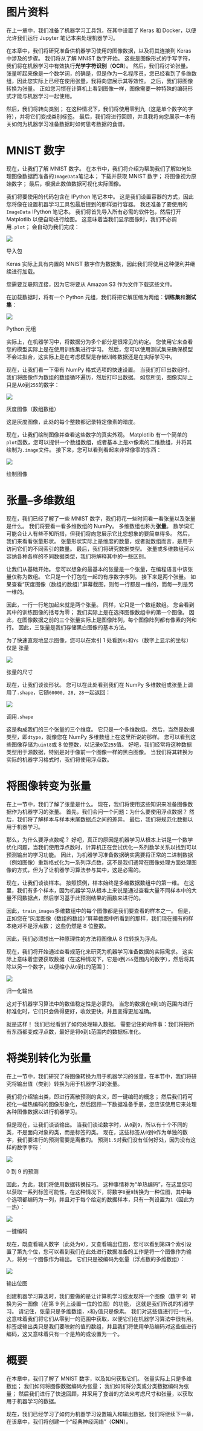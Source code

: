 # 图片资料

在上一章中，我们准备了机器学习工具包，在其中设置了 Keras 和 Docker，以便允许我们运行 Jupyter 笔记本来处理机器学习。

在本章中，我们将研究准备供机器学习使用的图像数据，以及将其连接到 Keras 中涉及的步骤。 我们将从了解 MNIST 数字开始。 这些是图像形式的手写字符，我们将在机器学习中有效执行**光学字符识别**（**OCR**）。 然后，我们将讨论张量。 张量听起来像是一个数学词，的确是，但是作为一名程序员，您已经看到了多维数组，因此您实际上已经在使用张量，我将向您展示其等效性。 之后，我们将图像转换为张量。 正如您习惯在计算机上看到图像一样，图像需要一种特殊的编码形式才能与机器学习一起使用。

然后，我们将转向类别； 在这种情况下，我们将使用零到九（这是单个数字的字符），并将它们变成类别标签。 最后，我们将进行回顾，并且我将向您展示一本有关如何为机器学习准备数据时如何思考数据的食谱。

# MNIST 数字

现在，让我们了解 MNIST 数字。 在本节中，我们将介绍为帮助我们了解如何处理图像数据而准备的`ImageData`笔记本； 下载并获取 MNIST 数字； 将图像视为原始数字； 最后，根据此数值数据可视化实际图像。

我们将要使用的代码包含在 IPython 笔记本中。 这是我们设置容器的方式，因此您将像在设置机器学习工具包最后提到的那样运行容器。 我还准备了要使用的`ImageData` IPython 笔记本。 我们将首先导入所有必需的软件包，然后打开 Matplotlib 以便自动进行绘图。 这意味着当我们显示图像时，我们不必调用`.plot`； 会自动为我们完成：

![](img/47fe23e8-1eae-4c41-af2d-61c998729f07.png)

导入包

Keras 实际上具有内置的 MNIST 数字作为数据集，因此我们将使用这种便利并继续进行加载。

您需要互联网连接，因为它将要从 Amazon S3 作为文件下载这些文件。

在加载数据时，将有一个 Python 元组，我们将把它解压缩为两组：**训练集**和**测试集**：

![](img/953f412b-59a2-4a70-80de-26659d048c70.png)

Python 元组

实际上，在机器学习中，将数据分为多个部分是很常见的约定。 您使用它来查看您的模型实际上是在使用训练集进行学习。 然后，您可以使用测试集来确保模型不会过拟合，这实际上是在考虑模型是存储训练数据还是在实际学习中。

现在，让我们看一下带有 NumPy 格式选项的快速设置。 当我们打印出数组时，我们将图像作为数组的数组循环遍历，然后打印出数据。 如您所见，图像实际上只是从`0`到`255`的数字：

![](img/213de250-d5a3-4f9d-a422-b174f0023834.png)

灰度图像（数组数组）

这是灰度图像，此处的每个整数都记录特定像素的暗度。

现在，让我们绘制图像并查看这些数字的真实外观。 Matplotlib 有一个简单的`plot`函数，您可以提供一个数组数组，或者基本上是`XY`像素的二维数组，并将其绘制为`.image`文件。 接下来，您可以看到看起来非常像零的东西：

![](img/5aa1e337-2e5a-47a5-9607-586dafb2cf46.png)

绘制图像

# 张量–多维数组

现在，我们已经了解了一些 MNIST 数字，我们将花一些时间看一看张量以及张量是什么。 我们将要看一看多维数组的 NumPy。 多维数组也称为**张量**。 数学词汇可能会让人有些不知所措，但我们将向您展示它比您想象的要简单得多。 然后，我们来看看张量形状。 张量形状实际上是维度的数量，或者就数组而言，是用于访问它们的不同索引的数量。 最后，我们将研究数据类型。 张量或多维数组可以容纳各种各样的不同数据类型，我们将解释其中的一些区别。

让我们从基础开始。 您可以想象的最基本的张量是一个张量，在编程语言中该张量仅称为数组。 它只是一个打包在一起的有序数字序列。 接下来是两个张量。 如果查看“灰度图像（数组的数组）”屏幕截图，则每一行都是一维的，而每一列是另一维的。

因此，一行一行地加起来就是两个张量。 同样，它只是一个数组数组。 您会看到其中的训练图像的括号为零； 我们实际上是在选择图像数组中的第一个图像。 因此，在图像数据之前的三个张量实际上是图像阵列，每个图像阵列都有像素的列和行。 因此，三张量是我们存储黑白图像的基本方法。

为了快速直观地显示图像，您可以在索引 1 处看到`Xs`和`Ys`（数字上显示的坐标）仅是 张量

![](img/46dafe66-282c-47a7-90c8-0478b65229a4.png)

张量的尺寸

现在，让我们谈谈形状。 您可以在此处看到我们在 NumPy 多维数组或张量上调用了`.shape`，它随`60000, 28, 28`一起返回：

![](img/abb0ea3a-4467-4f88-91dd-b4f06affe366.png)

调用`.shape`

这是构成我们的三个张量的三个维度。 它只是一个多维数组。 然后，当然是数据类型，即`dtype`，就像您在 NumPy 多维数组上在这里所说的那样。 您可以看到这些图像存储为`uint8`或 8 位整数，以记录`0`至`255`值。 好吧，我们经常将这种数据类型用于源数据，特别是对于像前一个图像一样的黑白图像。 当我们将其转换为实际的机器学习格式时，我们将使用浮点数。

# 将图像转变为张量

在上一节中，我们了解了张量是什么。 现在，我们将使用这些知识来准备图像数据作为机器学习的张量。 首先，我们会问一个问题：为什么要使用浮点数据？ 然后，我们将了解样本与样本末尾数据点之间的差异。 最后，我们将规范化数据以用于机器学习。

那么，为什么要浮点数呢？ 好吧，真正的原因是机器学习从根本上讲是一个数学优化问题，当我们使用浮点数时，计算机正在尝试优化一系列数学关系以找到可以预测输出的学习功能。 因此，为机器学习准备数据确实需要将正常的二进制数据（例如图像）重新格式化为一系列浮点数，这不是我们通常在图像处理方面处理图像的方式，但为了让机器学习算法参与其中，这是必需的。

现在，让我们谈谈样本。 按照惯例，样本始终是多维数据数组中的第一维。 在这里，我们有多个样本，因为机器学习从根本上来说是通过查看大量不同样本中的大量不同数据点，然后学习基于此预测结果的函数来进行的。

因此，`train_images`多维数组中的每个图像都是我们要查看的样本之一。 但是，正如您在“灰度图像（数组的数组）”屏幕截图中所看到的那样，我们现在拥有的样本绝对不是浮点数； 这些仍然是 8 位整数。

因此，我们必须想出一种原理性的方法将图像从 8 位转换为浮点。

现在，我们将开始通过查看规范化来研究为机器学习准备数据的实际需求。 这实际上意味着您要获取数据（在这种情况下，它是`0`到`255`范围内的数字），然后将其除以另一个数字，以便缩小从`0`到`1`的范围 ]：

![](img/ce356208-79d9-45c5-af02-bc9f77b7cf76.png)

归一化输出

这对于机器学习算法中的数值稳定性是必需的。 当您的数据在`0`到`1`的范围内进行标准化时，它们只会做得更好，收敛更快，并且变得更加准确。

就是这样！ 我们已经看到了如何处理输入数据。 需要记住的两件事：我们将把所有东西都变成浮点数，最好是将`0`到`1`范围内的数据标准化。

# 将类别转化为张量

在上一节中，我们研究了将图像转换为用于机器学习的张量，在本节中，我们将研究将输出值（类别）转换为用于机器学习的张量。

我们将介绍输​​出类，即进行离散预测的含义，即一键编码的概念； 然后我们将可视化一幅热编码的图像形象化，然后回顾一下数据准备手册，您应该使用它来处理各种图像数据以进行机器学习。

但是现在，让我们谈谈输出。 当我们谈论数字时，从`0`到`9`，所以有十个不同的类，不是面向对象的类，而是标签的类。 现在，这些标签从`0`到`9`作为单独的数字，我们要进行的预测需要是离散的。 预测`1.5`对我们没有任何好处，因为没有这样的数字字符：

![](img/94d95ea1-3af8-40d5-966e-7b100103a840.png)

0 到 9 的预测

因此，为此，我们将使用数据转换技巧。 这种事情称为“单热编码”，在这里您可以获取一系列标签可能性，在这种情况下，将数字`0`至`9`转换为一种位图，其中每个选项都编码为一列，并且对于每个给定的数据样本，只有一列设置为`1`（因此为一热）：

![](img/d8a1f493-a432-4a27-8247-bfd255324106.png)

一键编码

现在，既查看输入数字（此处为`9`），又查看输出位图，您可以看到第四个索引设置了第九个位，您可以看到我们在此处进行数据准备的工作是将一个图像作为输入，将另一个图像作为输出。 它们只是被编码为张量（浮点数的多维数组）：

![](img/4775c1e4-c69e-4b7c-9aca-21dc65a8e371.png)

输出位图

创建机器学习算法时，我们要做的是让计算机学习或发现将一个图像（数字 9）转换为另一图像（在第 9 列上设置一位的位图）的功能， 这就是我们所说的机器学习。 请记住，张量只是多维数组，`x`和`y`值只是像素。 我们对这些值进行归一化，这意味着我们将它们从零到一的范围中获取，以便它们在机器学习算法中很有用。 标签或输出类只是我们要映射的值的数组，并且我们将使用单热编码对这些值进行编码，这又意味着只有一个是热的或设置为一个。

# 概要

在本章中，我们了解了 MNIST 数字，以及如何获取它们。 张量实际上只是多维数组； 我们如何将图像数据编码为张量； 我们如何将分类或分类数据编码为张量； 然后我们进行了快速回顾，并采用了食谱的方法来考虑尺寸和张量，以获取用于机器学习的数据。

现在，我们已经学习了如何为机器学习设置输入和输出数据，我们将继续下一章，在该章中，我们将创建一个“经典神经网络”（**CNN**）。